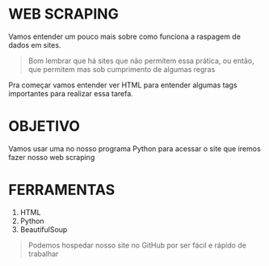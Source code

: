 # WEB SCRAPING
Vamos entender um pouco mais sobre como funciona a raspagem de dados em sites.
> Bom lembrar que há sites que não permitem essa prática, ou então, que permitem mas sob cumprimento de algumas regras

Pra começar vamos entender ver HTML para entender algumas tags importantes para realizar essa tarefa.

# OBJETIVO
Vamos usar uma <tag> no nosso programa Python para acessar o site que iremos fazer nosso web scraping

# FERRAMENTAS
1. HTML
2. Python
3. BeautifulSoup











> Podemos hospedar nosso site no GitHub por ser fácil e rápido de trabalhar

